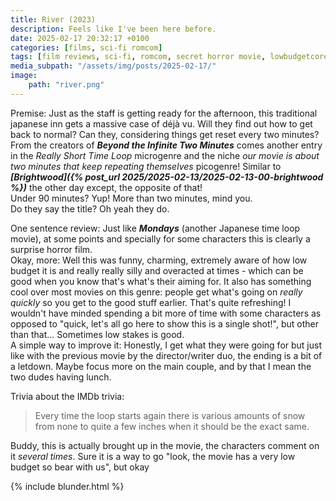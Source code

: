 ```yaml
---
title: River (2023)
description: Feels like I've been here before.
date: 2025-02-17 20:32:17 +0100
categories: [films, sci-fi romcom]
tags: [film reviews, sci-fi, romcom, secret horror movie, lowbudgetcore, time shenanigans, accurate portrayal of another country, vacationsploitation, folk horror, haunted-housesploitation, what the hell was that, they say the title]
media_subpath: "/assets/img/posts/2025-02-17/"
image:
    path: "river.png"
---
```

<span class="reviewsection">Premise:</span> Just as the staff is getting ready for the afternoon, this traditional japanese inn gets a massive case of déjà vu. Will they find out how to get back to normal? Can they, considering things get reset every two minutes?<br/>From the creators of ***Beyond the Infinite Two Minutes*** comes another entry in the *Really Short Time Loop* microgenre and the niche *our movie is about two minutes that keep repeating themselves* picogenre! Similar to ***[Brightwood]({% post_url 2025/2025-02-13/2025-02-13-00-brightwood %})*** the other day except, the opposite of that!<br/>
<span class="reviewsection">Under 90 minutes?</span> Yup! More than two minutes, mind you.<br/>
<span class="reviewsection">Do they say the title?</span> Oh yeah they do.

<span class="reviewsection">One sentence review:</span> Just like ***Mondays*** (another Japanese time loop movie), at some points and specially for some characters this is clearly a surprise horror film.<br/>
<span class="reviewsection">Okay, more:</span> Well this was funny, charming, extremely aware of how low budget it is and really really silly and overacted at times - which can be good when you know that's what's their aiming for. It also has something cool over most movies on this genre: people get what's going on *really quickly* so you get to the good stuff earlier. That's quite refreshing! I wouldn't have minded spending a bit more of time with some characters as opposed to "quick, let's all go here to show this is a single shot!", but other than that... Sometimes low stakes is good.<br/>
<span class="reviewsection">A simple way to improve it:</span> Honestly, I get what they were going for but just like with the previous movie by the director/writer duo, the ending is a bit of a letdown. Maybe focus more on the main couple, and by that I mean the two dudes having lunch.

<span class="reviewsection">Trivia about the IMDb trivia:</span>
> Every time the loop starts again there is various amounts of snow from none to quite a few inches when it should be the exact same.

Buddy, this is actually brought up in the movie, the characters comment on it *several times*. Sure it is a way to go "look, the movie has a very low budget so bear with us", but okay

{% include blunder.html %}